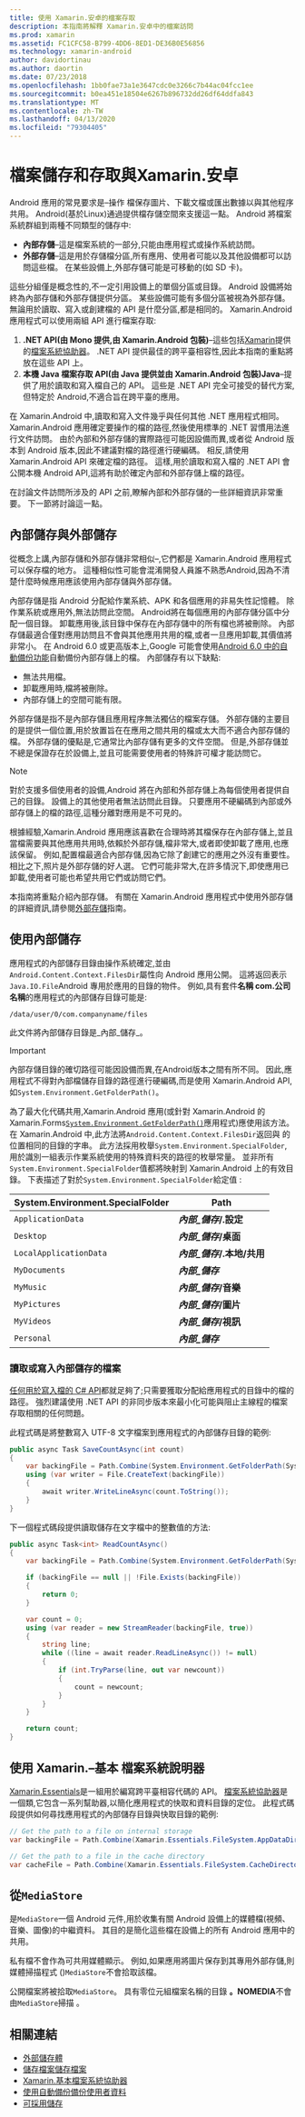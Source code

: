 ```yaml
---
title: 使用 Xamarin.安卓的檔案存取
description: 本指南將解釋 Xamarin.安卓中的檔案訪問
ms.prod: xamarin
ms.assetid: FC1CFC58-B799-4DD6-8ED1-DE36B0E56856
ms.technology: xamarin-android
author: davidortinau
ms.author: daortin
ms.date: 07/23/2018
ms.openlocfilehash: 1bb0fae73a1e3647cdc0e3266c7b44ac04fcc1ee
ms.sourcegitcommit: b0ea451e18504e6267b896732dd26df64ddfa843
ms.translationtype: MT
ms.contentlocale: zh-TW
ms.lasthandoff: 04/13/2020
ms.locfileid: "79304405"
---
```

# <a name="file-storage-and-access-with-xamarinandroid"></a>檔案儲存和存取與Xamarin.安卓

Android 應用的常見要求是&ndash;操作 檔保存圖片、下載文檔或匯出數據以與其他程序共用。 Android(基於Linux)通過提供檔存儲空間來支援這一點。 Android 將檔案系統群組到兩種不同類型的儲存中:

* **內部存儲**&ndash;這是檔案系統的一部分,只能由應用程式或操作系統訪問。
* **外部存儲**&ndash;這是用於存儲檔分區,所有應用、使用者可能以及其他設備都可以訪問這些檔。 在某些設備上,外部存儲可能是可移動的(如 SD 卡)。

這些分組僅是概念性的,不一定引用設備上的單個分區或目錄。 Android 設備將始終為內部存儲和外部存儲提供分區。 某些設備可能有多個分區被視為外部存儲。 無論用於讀取、寫入或創建檔的 API 是什麼分區,都是相同的。 Xamarin.Android 應用程式可以使用兩組 API 進行檔案存取:

1. **.NET API(由 Mono 提供,由 Xamarin.Android 包裝)**&ndash;這些包括[Xamarin](~/essentials/index.md?context=xamarin/android)提供的[檔案系統協助器](~/essentials/file-system-helpers.md?context=xamarin/android)。 .NET API 提供最佳的跨平臺相容性,因此本指南的重點將放在這些 API 上。
1. **本機 Java 檔案存取 API(由 Java 提供並由 Xamarin.Android 包裝)Java**&ndash;提供了用於讀取和寫入檔自己的 API。 這些是 .NET API 完全可接受的替代方案,但特定於 Android,不適合旨在跨平臺的應用。

在 Xamarin.Android 中,讀取和寫入文件幾乎與任何其他 .NET 應用程式相同。 Xamarin.Android 應用確定要操作的檔的路徑,然後使用標準的 .NET 習慣用法進行文件訪問。 由於內部和外部存儲的實際路徑可能因設備而異,或者從 Android 版本到 Android 版本,因此不建議對檔的路徑進行硬編碼。 相反,請使用 Xamarin.Android API 來確定檔的路徑。 這樣,用於讀取和寫入檔的 .NET API 會公開本機 Android API,這將有助於確定內部和外部存儲上檔的路徑。

在討論文件訪問所涉及的 API 之前,瞭解內部和外部存儲的一些詳細資訊非常重要。 下一節將討論這一點。

## <a name="internal-vs-external-storage"></a>內部儲存與外部儲存

從概念上講,內部存儲和外部存儲非常相似&ndash;,它們都是 Xamarin.Android 應用程式可以保存檔的地方。 這種相似性可能會混淆開發人員誰不熟悉Android,因為不清楚什麼時候應用應該使用內部存儲與外部存儲。

內部存儲是指 Android 分配給作業系統、APK 和各個應用的非易失性記憶體。 除作業系統或應用外,無法訪問此空間。 Android將在每個應用的內部存儲分區中分配一個目錄。 卸載應用後,該目錄中保存在內部存儲中的所有檔也將被刪除。 內部存儲最適合僅對應用訪問且不會與其他應用共用的檔,或者一旦應用卸載,其價值將非常小。 在 Android 6.0 或更高版本上,Google 可能會使用[Android 6.0 中的自動備份功能](https://developer.android.com/guide/topics/data/autobackup)自動備份內部存儲上的檔。 內部儲存有以下缺點:

* 無法共用檔。
* 卸載應用時,檔將被刪除。
* 內部存儲上的空間可能有限。

外部存儲是指不是內部存儲且應用程序無法獨佔的檔案存儲。 外部存儲的主要目的是提供一個位置,用於放置旨在在應用之間共用的檔或太大而不適合內部存儲的檔。 外部存儲的優點是,它通常比內部存儲有更多的文件空間。 但是,外部存儲並不總是保證存在於設備上,並且可能需要使用者的特殊許可權才能訪問它。

> [!NOTE]
> 對於支援多個使用者的設備,Android 將在內部和外部存儲上為每個使用者提供自己的目錄。 設備上的其他使用者無法訪問此目錄。 只要應用不硬編碼到內部或外部存儲上的檔的路徑,這種分離對應用是不可見的。

根據經驗,Xamarin.Android 應用應該喜歡在合理時將其檔保存在內部存儲上,並且當檔需要與其他應用共用時,依賴於外部存儲,檔非常大,或者即使卸載了應用,也應該保留。 例如,配置檔最適合內部存儲,因為它除了創建它的應用之外沒有重要性。  相比之下,照片是外部存儲的好人選。 它們可能非常大,在許多情況下,即使應用已卸載,使用者可能也希望共用它們或訪問它們。

本指南將重點介紹內部存儲。 有關在 Xamarin.Android 應用程式中使用外部存儲的詳細資訊,請參閱[外部存儲](~/android/platform/files/external-storage.md)指南。

## <a name="working-with-internal-storage"></a>使用內部儲存

應用程式的內部儲存目錄由操作系統確定,並由`Android.Content.Context.FilesDir`屬性向 Android 應用公開。 這將返回表示`Java.IO.File`Android 專用於應用的目錄的物件。  例如,具有套件**名稱 com.公司名稱**的應用程式的內部儲存目錄可能是:

```bash
/data/user/0/com.companyname/files
```

此文件將內部儲存目錄是_內部\_儲存_。

> [!IMPORTANT]
> 內部存儲目錄的確切路徑可能因設備而異,在Android版本之間有所不同。 因此,應用程式不得對內部檔儲存目錄的路徑進行硬編碼,而是使用 Xamarin.Android API,如`System.Environment.GetFolderPath()`。

為了最大化代碼共用,Xamarin.Android 應用(或針對 Xamarin.Android 的 Xamarin.Forms[`System.Environment.GetFolderPath()`](xref:System.Environment.GetFolderPath*)應用程式)應使用該方法。 在 Xamarin.Android 中,此方法將`Android.Content.Context.FilesDir`返回與 的位置相同的目錄的字串。 此方法採用枚舉`System.Environment.SpecialFolder`, 用於識別一組表示作業系統使用的特殊資料夾的路徑的枚舉常量。 並非所有`System.Environment.SpecialFolder`值都將映射到 Xamarin.Android 上的有效目錄。 下表描述了對於`System.Environment.SpecialFolder`給定值 :

| System.Environment.SpecialFolder | Path  |
|----------------------|---|
| `ApplicationData` | **_內部\_儲存_/.設定** |
| `Desktop` | **_內部\_儲存_/桌面** |
| `LocalApplicationData` | **_內部\_儲存_/.本地/共用** |
| `MyDocuments` | **_內部\_儲存_** |
| `MyMusic` | **_內部\_儲存_/音樂** |
| `MyPictures` | **_內部\_儲存_/圖片** |
| `MyVideos` | **_內部\_儲存_/視訊** |
| `Personal` | **_內部\_儲存_** |

### <a name="reading-or-writing-to-files-on-internal-storage"></a>讀取或寫入內部儲存的檔案

[任何用於寫入檔的 C# API](https://docs.microsoft.com/dotnet/csharp/programming-guide/file-system/how-to-write-to-a-text-file)都就足夠了;只需要獲取分配給應用程式的目錄中的檔的路徑。 強烈建議使用 .NET API 的非同步版本來最小化可能與阻止主線程的檔案存取相關的任何問題。

此程式碼是將整數寫入 UTF-8 文字檔案到應用程式的內部儲存目錄的範例:

```csharp
public async Task SaveCountAsync(int count)
{
    var backingFile = Path.Combine(System.Environment.GetFolderPath(System.Environment.SpecialFolder.Personal), "count.txt");
    using (var writer = File.CreateText(backingFile))
    {
        await writer.WriteLineAsync(count.ToString());
    }
}
```

下一個程式碼段提供讀取儲存在文字檔中的整數值的方法:

```csharp
public async Task<int> ReadCountAsync()
{
    var backingFile = Path.Combine(System.Environment.GetFolderPath(System.Environment.SpecialFolder.Personal), "count.txt");

    if (backingFile == null || !File.Exists(backingFile))
    {
        return 0;
    }

    var count = 0;
    using (var reader = new StreamReader(backingFile, true))
    {
        string line;
        while ((line = await reader.ReadLineAsync()) != null)
        {
            if (int.TryParse(line, out var newcount))
            {
                count = newcount;
            }
        }
    }

    return count;
}
```

## <a name="using--xamarinessentials-ndash-file-system-helpers"></a>使用 Xamarin.&ndash;基本 檔案系統說明器

[Xamarin.Essentials](~/essentials/file-system-helpers.md?context=xamarin/android)是一組用於編寫跨平臺相容代碼的 API。 [檔案系統協助器](~/essentials/file-system-helpers.md?context=xamarin/android)是一個類,它包含一系列幫助器,以簡化應用程式的快取和資料目錄的定位。 此程式碼段提供如何尋找應用程式的內部儲存目錄與快取目錄的範例:

```csharp
// Get the path to a file on internal storage
var backingFile = Path.Combine(Xamarin.Essentials.FileSystem.AppDataDirectory, "count.txt");

// Get the path to a file in the cache directory
var cacheFile = Path.Combine(Xamarin.Essentials.FileSystem.CacheDirectory, "count.txt");
```

## <a name="hiding-files-from-the-mediastore"></a>從`MediaStore`

是`MediaStore`一個 Android 元件,用於收集有關 Android 設備上的媒體檔(視頻、音樂、圖像)的中繼資料。 其目的是簡化這些檔在設備上的所有 Android 應用中的共用。

私有檔不會作為可共用媒體顯示。 例如,如果應用將圖片保存到其專用外部存儲,則媒體掃描程式 ()`MediaStore`不會拾取該檔。

公開檔案將被拾取`MediaStore`。 具有零位元組檔案名稱的目錄 **。NOMEDIA**不會由`MediaStore`掃描 。

## <a name="related-links"></a>相關連結

* [外部儲存體](~/android/platform/files/external-storage.md)
* [儲存檔案儲存檔案](https://developer.android.com/training/data-storage/files)
* [Xamarin.基本檔案系統協助器](~/essentials/file-system-helpers.md?context=xamarin/android)
* [使用自動備份備份使用者資料](https://developer.android.com/guide/topics/data/autobackup)
* [可採用儲存](https://source.android.com/devices/storage/adoptable)
